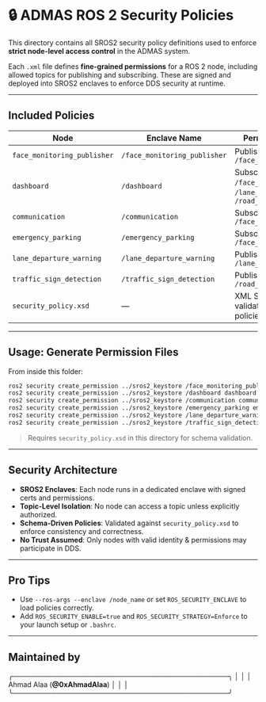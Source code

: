 
# 🔒 ADMAS ROS 2 Security Policies

This directory contains all SROS2 security policy definitions used to enforce **strict node-level access control** in the ADMAS system.

Each `.xml` file defines **fine-grained permissions** for a ROS 2 node, including allowed topics for publishing and subscribing. These are signed and deployed into SROS2 enclaves to enforce DDS security at runtime.

---

## Included Policies

| Node                       | Enclave Name                | Permissions                                                    |
|----------------------------|-----------------------------|----------------------------------------------------------------|
| `face_monitoring_publisher`| `/face_monitoring_publisher`| Publish `/face_monitor`                                        |
| `dashboard`                | `/dashboard`                | Subscribe `/face_monitor`, `/lane_warning`, `/road_sign_topic` |
| `communication`            | `/communication`            | Subscribe `/face_monitor`                                      |
| `emergency_parking`        | `/emergency_parking`        | Subscribe `/face_monitor`                                      |
| `lane_departure_warning`   | `/lane_departure_warning`   | Publish `/lane_warning`                                        |
| `traffic_sign_detection`   | `/traffic_sign_detection`   | Publish `/road_sign_topic`                                     |
| `security_policy.xsd`      | —                           | XML Schema for validating all policies                         |

---

## Usage: Generate Permission Files

From inside this folder:

```bash
ros2 security create_permission ../sros2_keystore /face_monitoring_publisher face_monitoring_publisher.xml
ros2 security create_permission ../sros2_keystore /dashboard dashboard.xml
ros2 security create_permission ../sros2_keystore /communication communication.xml
ros2 security create_permission ../sros2_keystore /emergency_parking emergency_parking.xml
ros2 security create_permission ../sros2_keystore /lane_departure_warning lane_departure_warning.xml
ros2 security create_permission ../sros2_keystore /traffic_sign_detection traffic_sign_detection.xml
````

> Requires `security_policy.xsd` in this directory for schema validation.

---

##  Security Architecture

* **SROS2 Enclaves**: Each node runs in a dedicated enclave with signed certs and permissions.
* **Topic-Level Isolation**: No node can access a topic unless explicitly authorized.
* **Schema-Driven Policies**: Validated against `security_policy.xsd` to enforce consistency and correctness.
* **No Trust Assumed**: Only nodes with valid identity & permissions may participate in DDS.

---

## Pro Tips

* Use `--ros-args --enclave /node_name` or set `ROS_SECURITY_ENCLAVE` to load policies correctly.
* Add `ROS_SECURITY_ENABLE=true` and `ROS_SECURITY_STRATEGY=Enforce` to your launch setup or `.bashrc`.

---

##  Maintained by
╭────────────────────────────────────────────╮
│                                            │
│       Ahmad Alaa (**@0xAhmadAlaa**)        │
│                                            │
╰────────────────────────────────────────────╯

